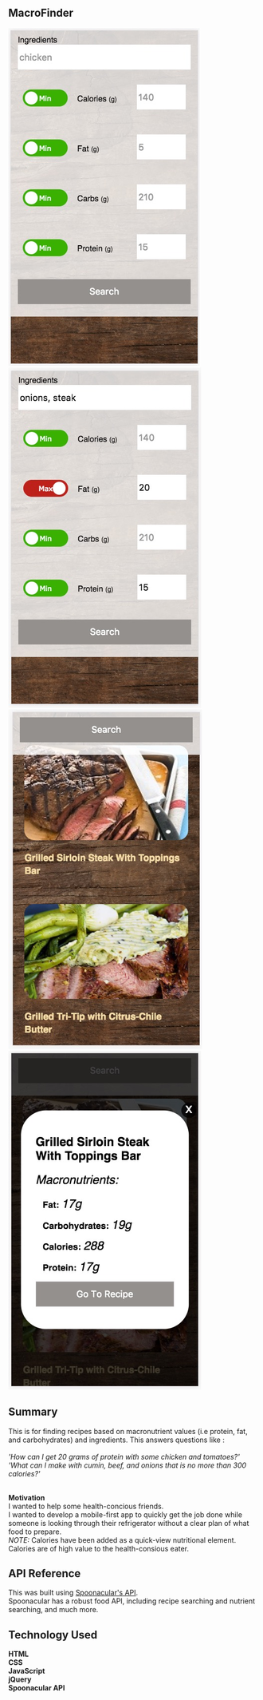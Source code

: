 ## MacroFinder
![Alt text](startingOut.jpg?raw=true "Starting Out")
![Alt text](uiInProcess.jpg?raw=true "Searching")
![Alt text](searchResults.jpg?raw=true "Search Results")
![Alt text](previewingMacros.jpg?raw=true "Previewing Macros")

## Summary
This is for finding recipes based on macronutrient values (i.e protein, fat, and carbohydrates) and ingredients.
This answers questions like :<br /><br />
*'How can I get 20 grams of protein with some chicken and tomatoes?'*
*'What can I make with cumin, beef, and onions that is no more than 300 calories?'*<br /><br />

**Motivation**<br />
I wanted to help some health-concious friends.<br />
I wanted to develop a mobile-first app to quickly get the job done while someone is looking through their refrigerator without a clear plan of what food to prepare.<br />
*NOTE:* Calories have been added as a quick-view nutritional element. Calories are of high value to the health-consious eater.

## API Reference
This was built using [Spoonacular's API](https://market.mashape.com/spoonacular/recipe-food-nutrition).<br />
Spoonacular has a robust food API, including recipe searching and nutrient searching, and much more.

## Technology Used
**HTML**<br />
**CSS**<br />
**JavaScript**<br />
**jQuery**<br />
**Spoonacular API**